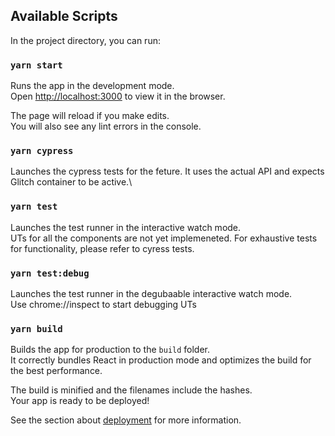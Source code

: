 ## Available Scripts

In the project directory, you can run:

### `yarn start`

Runs the app in the development mode.\
Open [http://localhost:3000](http://localhost:3000) to view it in the browser.

The page will reload if you make edits.\
You will also see any lint errors in the console.

### `yarn cypress`

Launches the cypress tests for the feture. It uses the actual API and expects Glitch container to be active.\


### `yarn test`

Launches the test runner in the interactive watch mode.\
UTs for all the components are not yet implemeneted. For exhaustive tests for functionality, please refer to cyress tests.

### `yarn test:debug`

Launches the test runner in the degubaable interactive watch mode.\
Use chrome://inspect to start debugging UTs

### `yarn build`

Builds the app for production to the `build` folder.\
It correctly bundles React in production mode and optimizes the build for the best performance.

The build is minified and the filenames include the hashes.\
Your app is ready to be deployed!

See the section about [deployment](https://facebook.github.io/create-react-app/docs/deployment) for more information.
